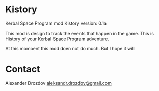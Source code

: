 # Kistory
Kerbal Space Program mod Kistory
version: 0.1a

This mod is design to track the events that happen in the game. This is History of your Kerbal Space Program adventure.

At this momoent this mod doen not do much. But I hope it will

# Contact
Alexander Drozdov
aleksandr.drozdov@gmail.com
